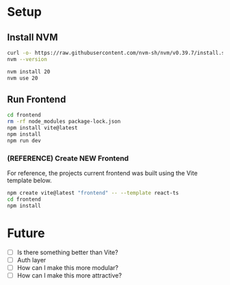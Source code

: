 # Setup

## Install NVM

```sh
curl -o- https://raw.githubusercontent.com/nvm-sh/nvm/v0.39.7/install.sh | bash
nvm --version
```

```sh
nvm install 20
nvm use 20
```

## Run Frontend

```sh
cd frontend
rm -rf node_modules package-lock.json
npm install vite@latest
npm install
npm run dev
```


### (REFERENCE) Create NEW Frontend

For reference, the projects current frontend was built using the Vite template below.

```sh
npm create vite@latest "frontend" -- --template react-ts
cd frontend
npm install
```


# Future
- [ ] Is there something better than Vite?
- [ ] Auth layer
- [ ] How can I make this more modular?
- [ ] How can I make this more attractive?